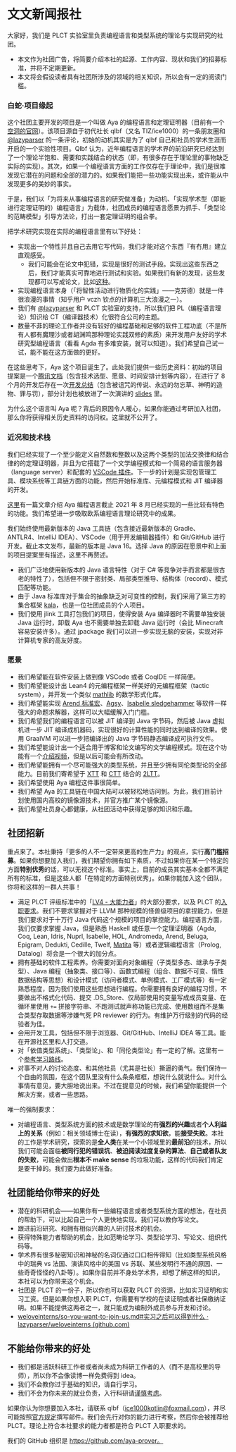 # 文文新闻报社

大家好，我们是 PLCT 实验室里负责编程语言和类型系统的理论与实现研究的社团。

+ 本文作为社团广告，将简要介绍本社的起源、工作内容、现状和我们的招募标准，并将不定期更新。
+ 本文将会假设读者具有社团所涉及的领域的相关知识，所以会有一定的阅读门槛。

### 白蛇·项目缘起

这个社团主要开发的项目是一个叫做 Aya 的编程语言和定理证明器（目前有一个[空洞的官网](https://www.aya-prover.org)）。该项目源自于初代社长 qlbf（又名 TIZ/ice1000）的一条朋友圈和 [@lazyparser](https://github.com/lazyparser) 的一条评论，初始的动机其实是为了 qlbf 自己和社员的学术生涯而开启的一个实验性项目。Qlbf 认为，近年编程语言的学术界的前沿研究已经达到了一个理论半饱和、需要和实践结合的状态（即，有很多存在于理论里的事物缺乏实际的实现）。其次，如果一个编程语言方面的工作仅存在于理论中，我们是很难发现它潜在的问题和全部的潜力的。如果我们能把一些功能实现出来，或许能从中发现更多的美妙的事实。

于是，我们以「为将来从事编程语言的研究做准备」为动机、「实现学术型（即能进行定理证明的）编程语言」为载体，社团成员的编程语言愿景为抓手、「类型论的范畴模型」引导方法论，打出一套定理证明的组合拳。

把学术研究实现在实际的编程语言里有以下好处：

- 实现出一个特性并且自己去用它写代码，我们才能对这个东西『有冇用』建立直观感受。
  - 我们可能会在论文中犯错，实现是很好的测试手段。实现出这些东西之后，我们才能真实可靠地进行测试和实验。如果我们有新的发现，这些发现都可以写成论文，比如[这种](https://arxiv.org/abs/1911.08174)。
- 实现编程语言本身（「将智性活动进行物质化的实践」——克劳德）就是一件很浪漫的事情（知乎用户 vczh 钦点的计算机三大浪漫之一）。
- 我们有 [@lazyparser](https://github.com/lazyparser) 和 PLCT 实验室的支持，所以我们把 PL（编程语言理论）知识给 CT（编译器技术）化很符合公司的主题。
- 数量不菲的理论工作者并没有较好的编程基础和足够的软件工程功底（不是所有人都有魔理沙或者胡渊鸣那种理论实践双修的素质）来开发用户友好的学术研究型编程语言（看看 Agda 有多难安装，就可以知道）。我们希望自己试一试，能不能在这方面做的更好。

在这些思考下，Aya 这个项目诞生了。此处我们提供一些历史资料：初始的项目提案是一个[腾讯文档](https://docs.qq.com/doc/DZGNTcnViekRJTmp3)（包含技术选型、愿景、时间安排计划等内容），在进行了 8 个月的开发后存在一次[开发总结](https://docs.google.com/document/d/1P4UnVW3C4n_vIyYfozSXBYs9SOzwGrnJD7QmmWcITp8/edit)（包含被诅咒的传说、永远的勿忘草、神明的造物、罪与罚），部分计划也被放进了一次演讲的 [slides](https://docs.google.com/presentation/d/1FIZnRzFUJK1AwMGMAil1wt7k1bbDRIdNeMb62FiB4QE/edit) 里。

为什么这个语言叫 Aya 呢？背后的原因令人暖心，如果你能通过考研加入社团，那么你将获得相关历史资料的访问权。这里就不公开了。

### 近况和技术栈

我们已经实现了一个至少能定义自然数和整数以及这两个类型的加法交换律和结合律的的定理证明器，并且为它搭载了一个文学编程模式和一个简易的语言服务器（language server）和配套的 [VSCode 插件](https://github.com/aya-prover/aya-vscode)。下一步的计划是实现包管理工具、模块系统等工具链方面的功能，然后开始标准库、元编程模式和 JIT 编译器的开发。

[这里](https://cha.fan/articles/3d9u3PXL2BMURmST2y8Q)有一篇文章介绍 Aya 编程语言截止 2021 年 8 月已经实现的一些比较有特色的功能。我们希望进一步吸取欧系编程语言理论研究中的成果。

我们始终使用最新版本的 Java 工具链（包含接近最新版本的 Gradle、ANTLR4、IntelliJ IDEA）、VSCode（用于开发编辑器插件）和 Git/GitHub 进行开发。截止本文发布，最新的版本是 Java 16。选择 Java 的原因在愿景中和上面的项目提案里有描述，这里不再赘述。

+ 我们广泛地使用新版本的 Java 语言特性（对于 C# 等竞争对手而言都是很古老的特性了），包括但不限于密封类、局部类型推导、结构体（record）、模式匹配等功能。
+ 由于 Java 标准库对于集合的抽象缺乏对可变性的控制，我们采用了第三方的集合框架 [kala](https://github.com/Glavo/kala-common)，也是一位社团成员的个人项目。
+ 我们使用 jlink 工具打包我们的项目，使得安装 Aya 编译器时不需要单独安装 Java 运行时，卸载 Aya 也不需要单独去卸载 Java 运行时（会比 Minecraft 容易安装许多）。通过 jpackage 我们可以进一步实现无脑的安装，实现对非计算机专家的高友好度。

### 愿景

- 我们希望能在软件安装上做到像 VSCode 或者 CoqIDE 一样简便。
- 我们希望能设计出 Lean4 的元编程框架一样美好的元编程框架（tactic system），并开发一个类似 [mathlib](https://github.com/leanprover-community/mathlib) 的数学形式化库。
- 我们希望能实现 [Arend 标准宏](https://arend-lang.github.io/documentation/standard-tactics)、[Agsy](https://github.com/frelindb/agsyHOL)、[Isabelle sledgehammer](https://isabelle.in.tum.de/website-Isabelle2009-1/sledgehammer.html) 等软件一样强大的命题求解器，这样可以大幅缓解入门门槛。
- 我们希望我们的编程语言可以被 JIT 编译到 Java 字节码，然后被 Java 虚拟机进一步 JIT 编译成机器码，实现很好的计算性能的同时达到编译的效果。使用 GraalVM 可以进一步把编译出的 Java 字节码静态编译成可执行文件。
- 我们希望能设计出一个适合用于博客和论文编写的文学编程模式。现在这个功能有一个[介绍视频](https://www.bilibili.com/video/bv1K64y1q7f3)，但是以后可能会有所改动。
- 我们希望能拥有一个尽可能强大的类型系统，并且至少拥有同伦类型论的全部能力。目前我们寄希望于 [XTT](http://www.jonmsterling.com/pdfs/sag20.pdf) 和 [CTT](https://staff.math.su.se/anders.mortberg/papers/cubicalagda2.pdf) 结合的 [2LTT](https://arxiv.org/abs/1705.03307)。
- 我们希望使用 Aya 编程这件事很简单。
- 我们希望 Aya 的工具链在中国大陆可以被轻松地访问到。为此，我们目前计划使用国内高校的镜像源技术，并官方推广某个镜像源。
- 我们希望社员身心都健康，从社团活动中获得足够的知识和乐趣。

## 社团招新

重点来了。本社秉持「更多的人不一定带来更高的生产力」的观点，实行**高门槛招募**。如果你想要加入我们，我们期望你拥有如下素质，不过如果你在某一个特定的方面**特别优秀**的话，可以无视这个标准。事实上，目前的成员其实基本全都不满足所有的标准，但是这些人都「在特定的方面特别优秀」。如果你能加入这个团队，你将和这样的一群人共事！

+ 满足 PLCT 评级标准中的「[LV4 - 大能力者](https://github.com/lazyparser/weloveinterns/blob/master/how-do-we-rank-interns.md#lv4-大能力者)」的大部分要求，以及 PLCT 的[入职要求](https://github.com/lazyparser/weloveinterns/blob/master/so-you-want-to-join-us.md#%E4%BD%A0%E9%9C%80%E8%A6%81%E6%BB%A1%E8%B6%B3%E7%9A%84%E6%9D%A1%E4%BB%B6%E6%8A%80%E6%9C%AF%E5%B2%97%E4%BD%8D)。我们不要求掌握对于 LLVM 那种规模的怪兽级项目的拿捏能力，但是我们要求对于十万行 Java 代码这个规模的项目的掌控能力。编程语言方面，我们仅要求掌握 Java，但是熟悉 Haskell 或任意一个定理证明器（Agda, Coq, Lean, Idris, Nuprl, Isabelle, HOL, Andromeda, Arend, Beluga, Epigram, Dedukti, Cedille, Twelf, [Matita](http://matita.cs.unibo.it/) 等）或者逻辑编程语言（Prolog, Datalog）将会是一个很大的加分点。
+ 拥有基础的软件工程素养。你需要对面向对象编程（子类型多态、继承与子类型）、Java 编程（抽象类、接口等）、函数式编程（组合、数据不可变、惰性数据结构等思想）和设计模式（访问者模式、单例模式、工厂模式等）有一定熟悉程度，因为我们使用这些思想进行编程。你需要拥有良好的编程习惯，不要做出不格式化代码、提交 .DS_Store、仅局部使用的变量写成成员变量、在循环里使用 `+=` 拼接字符串、不跑测试就声称功能已完成、使用数组而不是集合类型存取数据等涉嫌气死 PR reviewer 的行为。有维护万行级别的代码的经验者为佳。
+ 会用开发工具，包括但不限于浏览器、Git/GitHub、IntelliJ IDEA 等工具。能在开源社区里和人打交道。
+ 对「依值类型系统」、「类型论」、和「同伦类型论」有一定的了解。这里有一个[参考学习路线](https://cha.fan/articles/5u9DV2LWWcjgJ8c7ha7T)。
+ 对事不对人的讨论态度、和其他社员（尤其是社长）撕逼的勇气。我们保持一个自由的氛围，在这个团队里没有什么条条框框，想说什么就说什么。对什么事情有意见，要大胆地说出来。不过在提意见的时候，我们希望你能提供一个解决方案，或者一些思路。

唯一的强制要求：

+ 对编程语言、类型系统方面的技术或是数学理论的有**强烈的兴趣**或者**个人利益上的关系**（例如：相关领域博士在读），**有强烈的求知欲**，能**接受失败**。本社的工作是学术研究，探索的是**全人类**在某一个小领域里的**最前沿**的技术，所以我们可能会面临**被同行犯的错误坑**、**被迫阅读过度复杂的算法**、**自己或者队友的失败**，可能会做出**根本不 make sense** 的垃圾功能，这样的代码我们肯定是要干掉的。我们要为此做好准备。

## 社团能给你带来的好处

+ 潜在的科研机会——如果你有一些编程语言或者类型系统方面的想法，在社员的帮助下，可以比起自己一个人更快地实现。我们可以教你写论文。
+ 跟进前沿研究、和拥有相似兴趣的人研讨技术的机会。
+ 获得特殊能力者帮助的机会，比如范畴论学习、类型论学习、写论文、组织代码等。
+ 学术界有很多秘密知识和神秘的名词仅通过口口相传得知（比如类型系统风格中的瑞典 vs 法国、演讲风格中的美国 vs 苏联、某些发明行不通的原因、一些奇奇怪怪的八卦等）。如果你目前并不身处学术界，却想了解这样的知识，本社可以为你带来这个机会。
+ 社团是 PLCT 的一份子，所以你也可以获取 PLCT 的资源，比如实习证明和实习工资。但是如果你想入职 PLCT，你需要有学校的在读证明或者社保缴纳证明。如果不能提供这两者之一，就只能成为编制外成员参与开发和讨论。
+ [weloveinterns/so-you-want-to-join-us.md#实习之后可以得到什么 · lazyparser/weloveinterns (github.com)](https://github.com/lazyparser/weloveinterns/blob/master/so-you-want-to-join-us.md#实习之后可以得到什么)

## 不能给你带来的好处

+ 我们都是活跃科研工作者或者尚未成为科研工作者的人（而不是高校里的导师），所以你不会像读博一样免费得到 idea。
+ 我们不会教你过于基础的知识，请自行学习。
+ 我们不会为你未来的就业负责，入行科研请[谨慎考虑](https://www.zhihu.com/question/307580157)。

如果你认为你想要加入本社，请联系 qlbf（ice1000kotlin@foxmail.com），并尽可能按照[官方规定](https://github.com/lazyparser/weloveinterns/blob/master/open-internships.md#%E5%A6%82%E4%BD%95%E6%AD%A3%E7%A1%AE%E7%9A%84%E6%8A%95%E9%80%92%E7%AE%80%E5%8E%86)撰写邮件。我们会先行对你的能力进行考察，然后你会被推荐给 PLCT。理论上符合本社要求的能力者都是符合 PLCT 入职要求的。

我们的 GitHub 组织是 https://github.com/aya-prover。
